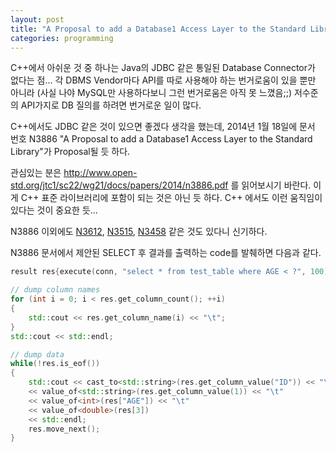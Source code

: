 ```yaml
---
layout: post
title: "A Proposal to add a Database1 Access Layer to the Standard Library"
categories: programming
---
```


C++에서 아쉬운 것 중 하나는 Java의 JDBC 같은 통일된 Database Connector가 없다는 점... 각 DBMS Vendor마다 API를 따로 사용해야 하는 번거로움이 있을 뿐만 아니라 (사실 나야 MySQL만 사용하다보니 그런 번거로움은 아직 못 느꼈음;;) 저수준의 API가지로 DB 질의를 하려면 번거로운 일이 많다.

C++에서도 JDBC 같은 것이 있으면 좋겠다 생각을 했는데, 2014년 1월 18일에 문서 번호 N3886 "A Proposal to add a Database1 Access Layer to the Standard Library"가 Proposal될 듯 하다.

관심있는 분은 http://www.open-std.org/jtc1/sc22/wg21/docs/papers/2014/n3886.pdf 를 읽어보시기 바란다. 이게 C++ 표준 라이브러리에 포함이 되는 것은 아닌 듯 하다. C++ 에서도 이런 움직임이 있다는 것이 중요한 듯...

N3886 이외에도 [N3612][1], [N3515][2], [N3458][3] 같은 것도 있다니 신기하다.

N3886 문서에서 제안된 SELECT 후 결과를 출력하는 code를 발췌하면 다음과 같다.

```cpp
result res{execute(conn, "select * from test_table where AGE < ?", 100)}; 

// dump column names
for (int i = 0; i < res.get_column_count(); ++i)
{
    std::cout << res.get_column_name(i) << "\t";
}
std::cout << std::endl;

// dump data
while(!res.is_eof())
{
    std::cout << cast_to<std::string>(res.get_column_value("ID")) << "\t"
    << value_of<std::string>(res.get_column_value(1)) << "\t"
    << value_of<int>(res["AGE"]) << "\t"
    << value_of<double>(res[3])
    << std::endl;
    res.move_next();
}
```

[1]: http://www.open-std.org/jtc1/sc22/wg21/docs/papers/2013/n3612.pdf
[2]: http://www.open-std.org/jtc1/sc22/wg21/docs/papers/2012/n3415.html
[3]: http://www.open-std.org/jtc1/sc22/wg21/docs/papers/2012/n3458.pdf
